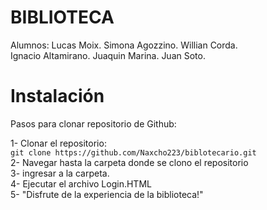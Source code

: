 
# BIBLIOTECA

Alumnos:
Lucas Moix. 
Simona Agozzino.
Willian Corda.   
Ignacio Altamirano.
Juaquin Marina.
Juan Soto.

# Instalación
Pasos para clonar repositorio de Github:

1- Clonar el repositorio:  
``git clone https://github.com/Naxcho223/biblotecario.git``  
2- Navegar hasta la carpeta donde se clono el repositorio  
3- ingresar a la carpeta.  
4- Ejecutar el archivo Login.HTML  
5- "Disfrute de la experiencia de la biblioteca!"  

